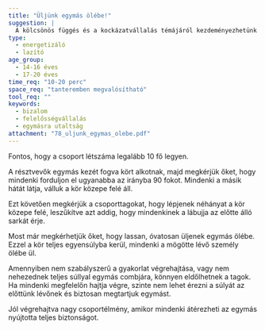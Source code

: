 ```yaml
---
title: "Üljünk egymás ölébe!"
suggestion: | 
  A kölcsönös függés és a kockázatvállalás témájáról kezdeményezhetünk beszélgetést a csoporttagokkal.
type:
  - energetizáló
  - lazító
age_group:
  - 14-16 éves
  - 17-20 éves
time_req: "10-20 perc"
space_req: "tanteremben megvalósítható"
tool_req: ""
keywords: 
  - bizalom
  - felelősségvállalás
  - egymásra utaltság
attachment: "78_uljunk_egymas_olebe.pdf"
---
```


Fontos, hogy a csoport létszáma legalább 10 fő legyen.

A résztvevők egymás kezét fogva kört alkotnak, majd megkérjük őket, hogy mindenki forduljon el ugyanabba az irányba 90 fokot. Mindenki a másik hátát látja, válluk a kör közepe felé áll.

Ezt követően megkérjük a csoporttagokat, hogy lépjenek néhányat a kör közepe felé, leszűkítve azt addig, hogy mindenkinek a lábujja az előtte álló sarkát érje.

Most már megkérhetjük őket, hogy lassan, óvatosan üljenek egymás ölébe. Ezzel a kör teljes egyensúlyba kerül, mindenki a mögötte lévő személy ölébe ül.

Amennyiben nem szabályszerű a gyakorlat végrehajtása, vagy nem nehezednek teljes súllyal egymás combjára, könnyen eldőlhetnek a tagok. Ha mindenki megfelelőn hajtja végre, szinte nem lehet érezni a súlyát az előttünk lévőnek és biztosan megtartjuk egymást.

Jól végrehajtva nagy csoportélmény, amikor mindenki átérezheti az egymás nyújtotta teljes biztonságot.
  
  
